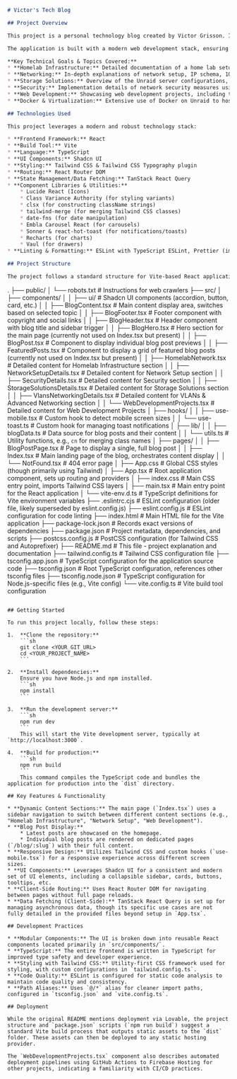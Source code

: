 ```markdown
# Victor's Tech Blog

## Project Overview

This project is a personal technology blog created by Victor Grisson. It serves as a platform to document and share insights from homelab experiments, network configurations, infrastructure projects, and explorations in information systems. The blog aims to showcase hands-on learning and experiences in various tech domains.

The application is built with a modern web development stack, ensuring a responsive and interactive user experience.

**Key Technical Goals & Topics Covered:**
* **Homelab Infrastructure:** Detailed documentation of a home lab setup simulating enterprise-grade IT infrastructure, including virtualization (Unraid), OPNsense firewall, 10GbE networking, and power resilience with UPS monitoring.
* **Networking:** In-depth explanations of network setup, IP schema, 10GbE connectivity challenges and solutions, wireless infrastructure, and planned VLAN segmentation for enhanced security and organization.
* **Storage Solutions:** Overview of the Unraid server configurations, including array details, cache pool setups for performance, and data management strategies for redundancy and backup.
* **Security:** Implementation details of network security measures using OPNsense, Cloudflare Tunnels, SWAG for reverse proxy, and planned enhancements like VLANs.
* **Web Development:** Showcasing web development projects, including this blog itself and other portfolio sites, detailing tech stacks (Next.js, React, Tailwind CSS) and deployment strategies (Firebase, GitHub Actions).
* **Docker & Virtualization:** Extensive use of Docker on Unraid to host a variety of services, from media servers (Plex, Jellyfin) to development tools (code-server) and photo management (Immich).

## Technologies Used

This project leverages a modern and robust technology stack:

* **Frontend Framework:** React
* **Build Tool:** Vite
* **Language:** TypeScript
* **UI Components:** Shadcn UI
* **Styling:** Tailwind CSS & Tailwind CSS Typography plugin
* **Routing:** React Router DOM
* **State Management/Data Fetching:** TanStack React Query
* **Component Libraries & Utilities:**
    * Lucide React (Icons)
    * Class Variance Authority (for styling variants)
    * clsx (for constructing className strings)
    * tailwind-merge (for merging Tailwind CSS classes)
    * date-fns (for date manipulation)
    * Embla Carousel React (for carousels)
    * Sonner & react-hot-toast (for notifications/toasts)
    * Recharts (for charts)
    * Vaul (for drawers)
* **Linting & Formatting:** ESLint with TypeScript ESLint, Prettier (implied by common practice with this stack)

## Project Structure

The project follows a standard structure for Vite-based React applications, with clear separation of concerns.

```
.
├── public/
│   └── robots.txt              # Instructions for web crawlers
├── src/
│   ├── components/
│   │   ├── ui/                 # Shadcn UI components (accordion, button, card, etc.)
│   │   ├── BlogContent.tsx     # Main content display area, switches based on selected topic
│   │   ├── BlogFooter.tsx      # Footer component with copyright and social links
│   │   ├── BlogHeader.tsx      # Header component with blog title and sidebar trigger
│   │   ├── BlogHero.tsx        # Hero section for the main page (currently not used on Index.tsx but present)
│   │   ├── BlogPost.tsx        # Component to display individual blog post previews
│   │   ├── FeaturedPosts.tsx   # Component to display a grid of featured blog posts (currently not used on Index.tsx but present)
│   │   ├── HomelabNetwork.tsx  # Detailed content for Homelab Infrastructure section
│   │   ├── NetworkSetupDetails.tsx # Detailed content for Network Setup section
│   │   ├── SecurityDetails.tsx   # Detailed content for Security section
│   │   ├── StorageSolutionsDetails.tsx # Detailed content for Storage Solutions section
│   │   ├── VlansNetworkingDetails.tsx # Detailed content for VLANs & Advanced Networking section
│   │   └── WebDevelopmentProjects.tsx # Detailed content for Web Development Projects
│   ├── hooks/
│   │   ├── use-mobile.tsx      # Custom hook to detect mobile screen sizes
│   │   └── use-toast.ts        # Custom hook for managing toast notifications
│   ├── lib/
│   │   ├── blogData.ts         # Data source for blog posts and their content
│   │   └── utils.ts            # Utility functions, e.g., `cn` for merging class names
│   ├── pages/
│   │   ├── BlogPostPage.tsx    # Page to display a single, full blog post
│   │   ├── Index.tsx           # Main landing page of the blog, orchestrates content display
│   │   └── NotFound.tsx        # 404 error page
│   ├── App.css                 # Global CSS styles (though primarily using Tailwind)
│   ├── App.tsx                 # Root application component, sets up routing and providers
│   ├── index.css               # Main CSS entry point, imports Tailwind CSS layers
│   ├── main.tsx                # Main entry point for the React application
│   └── vite-env.d.ts           # TypeScript definitions for Vite environment variables
├── .eslintrc.cjs               # ESLint configuration (older file, likely superseded by eslint.config.js)
├── eslint.config.js            # ESLint configuration for code linting
├── index.html                  # Main HTML file for the Vite application
├── package-lock.json           # Records exact versions of dependencies
├── package.json                # Project metadata, dependencies, and scripts
├── postcss.config.js           # PostCSS configuration (for Tailwind CSS and Autoprefixer)
├── README.md                   # This file - project explanation and documentation
├── tailwind.config.ts          # Tailwind CSS configuration file
├── tsconfig.app.json           # TypeScript configuration for the application source code
├── tsconfig.json               # Root TypeScript configuration, references other tsconfig files
├── tsconfig.node.json          # TypeScript configuration for Node.js-specific files (e.g., Vite config)
└── vite.config.ts              # Vite build tool configuration
```

## Getting Started

To run this project locally, follow these steps:

1.  **Clone the repository:**
    ```sh
    git clone <YOUR_GIT_URL>
    cd <YOUR_PROJECT_NAME>
    ```

2.  **Install dependencies:**
    Ensure you have Node.js and npm installed.
    ```sh
    npm install
    ```

3.  **Run the development server:**
    ```sh
    npm run dev
    ```
    This will start the Vite development server, typically at `http://localhost:3000`.

4.  **Build for production:**
    ```sh
    npm run build
    ```
    This command compiles the TypeScript code and bundles the application for production into the `dist` directory.

## Key Features & Functionality

* **Dynamic Content Sections:** The main page (`Index.tsx`) uses a sidebar navigation to switch between different content sections (e.g., "Homelab Infrastructure", "Network Setup", "Web Development").
* **Blog Post Display:**
    * Latest posts are showcased on the homepage.
    * Individual blog posts are rendered on dedicated pages (`/blog/:slug`) with their full content.
* **Responsive Design:** Utilizes Tailwind CSS and custom hooks (`use-mobile.tsx`) for a responsive experience across different screen sizes.
* **UI Components:** Leverages Shadcn UI for a consistent and modern set of UI elements, including a collapsible sidebar, cards, buttons, tooltips, etc.
* **Client-Side Routing:** Uses React Router DOM for navigating between pages without full page reloads.
* **Data Fetching (Client-Side):** TanStack React Query is set up for managing asynchronous data, though its specific use cases are not fully detailed in the provided files beyond setup in `App.tsx`.

## Development Practices

* **Modular Components:** The UI is broken down into reusable React components located primarily in `src/components/`.
* **TypeScript:** The entire frontend is written in TypeScript for improved type safety and developer experience.
* **Styling with Tailwind CSS:** Utility-first CSS framework used for styling, with custom configurations in `tailwind.config.ts`.
* **Code Quality:** ESLint is configured for static code analysis to maintain code quality and consistency.
* **Path Aliases:** Uses `@/*` alias for cleaner import paths, configured in `tsconfig.json` and `vite.config.ts`.

## Deployment

While the original README mentions deployment via Lovable, the project structure and `package.json` scripts (`npm run build`) suggest a standard Vite build process that outputs static assets to the `dist` folder. These assets can then be deployed to any static hosting provider.

The `WebDevelopmentProjects.tsx` component also describes automated deployment pipelines using GitHub Actions to Firebase Hosting for other projects, indicating a familiarity with CI/CD practices.

```